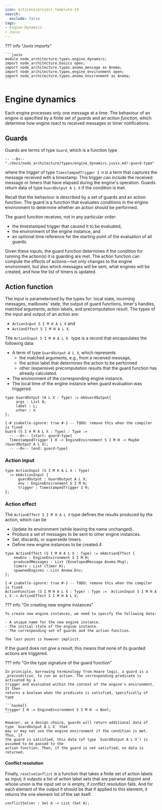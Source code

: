 ```yaml
---
icon: octicons/project-template-24
search:
  exclude: false
tags:
- Engine-Dynamics
- Juvix
---
```


??? info "Juvix imports"

    ```juvix
    module node_architecture.types.engine_dynamics;
    import node_architecture.basics open;
    import node_architecture.types.anoma_message as Anoma;
    import node_architecture.types.engine_environment open;
    import node_architecture.types.anoma_environment as Anoma;
    ```

# Engine dynamics

Each engine processes only one message at a time. The behaviour of an engine is
specified by a finite set of _guards_ and an _action function,_ which determine
how engine react to received messages or timer notifications.

## Guards

Guards are terms of type `Guard`, which is a function type

```
-- --8<-- "./docs/node_architecture/types/engine_dynamics.juvix.md!:guard-type"
```

where the _trigger_ of type `TimestampedTrigger I H` is a term that captures the
message received with a timestamp. This trigger can include the received
message or timers that have elapsed during the engine's operation. Guards return
data of type `GuardOutput A L X` if the condition is met.

Recall that the behaviour is described by a set of guards and an action
function. The guard is a function that evaluates conditions in the engine
environment to determine whether an action should be performed.

The guard function receives, not in any particular order:

- the timestamped trigger that caused it to be evaluated,
- the environment of the engine instance, and
- an optional time reference for the starting point of the evaluation of all guards.

Given these inputs, the guard function determines if the condition for running
the action(s) it is guarding are met. The action function can compute the
effects of actions—not only changes to the engine environment, but also which
messages will be sent, what engines will be created, and how the list of timers
is updated.


## Action function

The input is parameterised by the types for: local state, incoming messages,
mailboxes' state, the output of guard functions, timer's handles, matched
arguments, action labels, and precomputation result. The types of the input and
output of an action are:

- `ActionInput S I M H A L X` and
- `ActionEffect S I M H A L X`.

The `ActionInput S I M H A L X ` type is a record that encapsulates the following data:

- A term of type `GuardOutput A L X`, which represents
  - the matched arguments, e.g., from a received message,
  - the action label that determines the action to be performed
  - other (expensive) precomputation results that
    the guard function has already calculated.
- The environment of the corresponding engine instance.
- The local time of the engine instance when guard evaluation was triggered.

```juvix
type GuardOutput (A L X : Type) := mkGuardOutput{
     args : List A;
     label : L;
     other : X
};
```


```juvix 
{-# isabelle-ignore: true #-} -- TODO: remove this when the compiler is fixed
Guard (S I H M A L X : Type) : Type :=
  -- --8<-- [start: guard-type]
  TimestampedTrigger I H -> EngineEnvironment S I M H -> Maybe (GuardOutput A L X);
  -- --8<-- [end: guard-type]
```

### Action input


```juvix
type ActionInput (S I M H A L X : Type)
  := mkActionInput {
      guardOutput : GuardOutput A L X;
      env : EngineEnvironment S I M H;
      trigger : TimestampedTrigger I H;
};
```

### Action effect

The `ActionEffect S I M H A L X` type defines the results produced by the
action, which can be

- Update its environment (while leaving the name unchanged).
- Produce a set of messages to be sent to other engine instances.
- Set, discards, or supersede timers.
- Define new engine instances to be created.4

```juvix
type ActionEffect (S I M H A L X : Type) := mkActionEffect {
    newEnv : EngineEnvironment S I M H;
    producedMessages : List (EnvelopedMessage Anoma.Msg);
    timers : List (Timer H);
    spawnedEngines : List Anoma.Env;
};
```


```juvix
{-# isabelle-ignore: true #-} -- TODO: remove this when the compiler is fixed
ActionFunction (S I M H A L X : Type) : Type :=  ActionInput S I M H A L X -> ActionEffect S I M H A L X;
```

??? info "On creating new engine instances"

    To create new engine instances, we need to specify the following data:

    - A unique name for the new engine instance.
    - The initial state of the engine instance.
    - The corresponding set of guards and the action function.

    The last point is however implicit.


If the guard does not give a result, this means that none of its guarded actions
are triggered.

??? info "On the type signature of the guard function"

    In principle, borrowing terminology from Hoare logic, a guard is a
    _precondition_ to run an action. The corresponding predicate is activated by a
    trigger and evaluated within the context of the engine's environment. It then
    returns a boolean when the predicate is satisfied, specifically of type

    ```haskell
    Trigger I H -> EngineEnvironment S I M H -> Bool;
    ```

    However, as a design choice, guards will return additional data of type `GuardOutput A L X` that
    may or may not use the engine environment if the condition is met. Thus, if
    the guard is satisfied, this data (of type `GuardOutput A L X`) is assumed to be passed to the
    action function. Then, if the guard is not satisfied, no data is
    returned.

#### Conflict resolution

Finally, `resolveConflict` is a function that takes a finite set of action
labels as input; it outputs a list of action label sets that are pairwise
disjoint and whose union is the input set or is empty, if conflict resolution
fails. And for each element of the output it should be that if applied to this
element, it returns the one element list of the set itself.

```
conflictSolver : Set A -> List (Set A);
```
